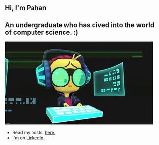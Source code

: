 ## Hi, I'm Pahan
## An undergraduate who has dived into the world of computer science. :)

![](codinglooney.gif)

-  Read my posts. <a href="https://pahancha.github.io" target="_blank">here.</a>
-  I'm on <a href="https://www.linkedin.com/in/pahan-chathuranga/" target="_blank">LinkedIn.</a>
